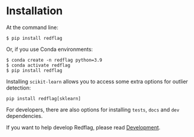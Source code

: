 # Installation

At the command line:

    $ pip install redflag

Or, if you use Conda environments:

    $ conda create -n redflag python=3.9
    $ conda activate redflag
    $ pip install redflag

Installing `scikit-learn` allows you to access some extra options for outlier detection:

    pip install redflag[sklearn]

For developers, there are also options for installing `tests`, `docs` and `dev` dependencies.

If you want to help develop Redflag, please read [Development](development.md).
